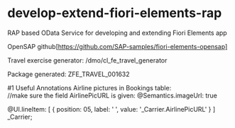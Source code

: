 # develop-extend-fiori-elements-rap
RAP based OData Service for developing and extending Fiori Elements app

OpenSAP github[https://github.com/SAP-samples/fiori-elements-opensap]

Travel exercise generator: /dmo/cl_fe_travel_generator

Package generated: ZFE_TRAVEL_001632




#1 Useful Annotations
Airline pictures in Bookings table:  
  //make sure the field AirlinePicURL is given:  @Semantics.imageUrl: true
  
  @UI.lineItem: [ { position: 05, label: ' ', value: '_Carrier.AirlinePicURL' } ]
  _Carrier;

